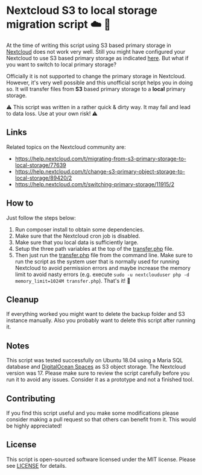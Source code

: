 # Nextcloud S3 to local storage migration script :cloud: :floppy_disk:

At the time of writing this script using S3 based primary storage in [Nextcloud](https://nextcloud.com/) does not work very well.
Still you might have configured your Nextcloud to use S3 based primary storage as indicated [here](https://docs.nextcloud.com/server/17/admin_manual/configuration_files/primary_storage.html). But what if you want to switch to local primary storage?

Officially it is not supported to change the primary storage in Nextcloud. However, it's very well possible and this unofficial script helps you in doing so.
It will transfer files from **S3** based primary storage to a **local** primary storage.

:warning: This script was written in a rather quick & dirty way. It may fail and lead to data loss. Use at your own risk! :warning:

## Links

Related topics on the Nextcloud community are:
- https://help.nextcloud.com/t/migrating-from-s3-primary-storage-to-local-storage/77639
- https://help.nextcloud.com/t/change-s3-primary-object-storage-to-local-storage/89420/2
- https://help.nextcloud.com/t/switching-primary-storage/11915/2

## How to

Just follow the steps below:

1. Run composer install to obtain some dependencies.
2. Make sure that the Nextcloud cron job is disabled.
3. Make sure that you local data is sufficiently large.
4. Setup the three path variables at the top of the [transfer.php](transfer.php) file.
5. Then just run the [transfer.php](transfer.php) file from the command line. Make sure to run the script as the system user that is normally used for running Nextcloud to avoid permission errors and maybe increase the memory limit to avoid nasty errors (e.g. execute ```sudo -u nextclouduser php -d memory_limit=1024M transfer.php```). That's it! :checkered_flag:

## Cleanup

If everything worked you might want to delete the backup folder and S3 instance manually.
Also you probably want to delete this script after running it.

## Notes

This script was tested successfully on Ubuntu 18.04 using a Maria SQL database and [DigitalOcean Spaces](https://www.digitalocean.com/products/spaces/) as S3 object storage.
The Nextcloud version was 17. Please make sure to review the script carefully before you run it to avoid any issues.
Consider it as a prototype and not a finished tool.

## Contributing

If you find this script useful and you make some modifications please consider making a pull request so that others can benefit from it. This would be highly appreciated!

## License

This script is open-sourced software licensed under the MIT license. Please see [LICENSE](LICENSE.md) for details.
